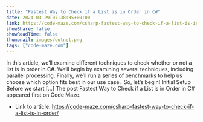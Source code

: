 ```yaml
---
title: "Fastest Way to Check if a List is in Order in C#"
date: 2024-03-29T07:38:35+00:00
link: https://code-maze.com/csharp-fastest-way-to-check-if-a-list-is-in-order/
showShare: false
showReadTime: false
thumbnail: images/dotnet.png
tags: ["code-maze.com"]
---
```

In this article, we’ll examine different techniques to check whether or not a list is in order in C#. We’ll begin by examining several techniques, including parallel processing. Finally, we’ll run a series of benchmarks to help us choose which option fits best in our use case.  So, let’s begin! Initial Setup Before we start […]
The post Fastest Way to Check if a List is in Order in C# appeared first on Code Maze.

- Link to article: https://code-maze.com/csharp-fastest-way-to-check-if-a-list-is-in-order/